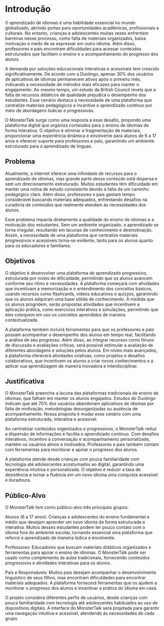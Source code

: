 # Introdução

O aprendizado de idiomas é uma habilidade essencial no mundo globalizado, abrindo portas para oportunidades acadêmicas, profissionais e culturais. No entanto, crianças e adolescentes muitas vezes enfrentam barreiras nesse processo, como falta de materiais organizados, baixa motivação e medo de se expressar em outro idioma. Além disso, professores e pais encontram dificuldades para acessar conteúdos estruturados que facilitem o ensino e o acompanhamento do progresso dos alunos.

A demanda por soluções educacionais interativas e acessíveis tem crescido significativamente. De acordo com a Duolingo, apenas 30% dos usuários de aplicativos de idiomas permanecem ativos após o primeiro mês, indicando a necessidade de métodos mais eficazes para manter o engajamento. Ao mesmo tempo, um estudo da British Council revela que a falta de recursos didáticos de qualidade prejudica o desempenho dos estudantes. Esse cenário destaca a necessidade de uma plataforma que centralize materiais pedagógicos e incentive o aprendizado contínuo por meio de abordagens lúdicas e progressivas.

O MonsterTalk surge como uma resposta a esse desafio, propondo uma plataforma digital que organiza conteúdos para o ensino de idiomas de forma interativa. O objetivo é eliminar a fragmentação de materiais, proporcionar uma experiência dinâmica e envolvente para alunos de 6 a 17 anos e oferecer suporte para professores e pais, garantindo um ambiente estruturado para o aprendizado de línguas.

## Problema

Atualmente, a internet oferece uma infinidade de recursos para o aprendizado de idiomas, mas grande parte desse conteúdo está dispersa e sem um direcionamento estruturado. Muitos estudantes têm dificuldade em manter uma rotina de estudo consistente devido à falta de um caminho pedagógico claro. Além disso, professores e pais gastam tempo considerável buscando materiais adequados, enfrentando desafios na curadoria de conteúdos que realmente atendam às necessidades dos alunos.

Esse problema impacta diretamente a qualidade do ensino de idiomas e a motivação dos estudantes. Sem um ambiente organizado, o aprendizado se torna irregular, resultando em lacunas de conhecimento e desmotivação. Assim, a necessidade de uma plataforma que centralize materiais progressivos e acessíveis torna-se evidente, tanto para os alunos quanto para os educadores e familiares.

## Objetivos

O objetivo é desenvolver uma plataforma de aprendizado progressivo, estruturada por níveis de dificuldade, permitindo que os alunos avancem conforme seu ritmo e necessidades. A plataforma começará com atividades que incentivam a memorização e o entendimento dos conceitos básicos, usando recursos como flashcards, vídeos educativos e quizzes, garantindo que os alunos adquiram uma base sólida de conhecimento. À medida que os alunos progridem, serão propostas atividades que incentivem a aplicação prática, como exercícios interativos e simulações, permitindo que eles coloquem em uso os conceitos aprendidos de maneira contextualizada.

A plataforma também incluirá ferramentas para que os professores e pais possam acompanhar o desempenho dos alunos em tempo real, facilitando a análise de seu progresso. Além disso, ao integrar recursos como fóruns de discussão e avaliações críticas, será possível estimular a avaliação de diferentes abordagens e soluções pelos alunos. Em níveis mais avançados, a plataforma oferecerá atividades criativas, como projetos e desafios colaborativos, que incentivem os alunos a criar novos conhecimentos e a aplicar sua aprendizagem de maneira inovadora e interdisciplinar.

## Justificativa

O MonsterTalk preenche a lacuna das plataformas tradicionais de ensino de idiomas, que falham em manter os alunos engajados. Estudos do Duolingo indicam que até 70% dos usuários abandonam aplicativos de idiomas por falta de motivação, metodologias desorganizadas ou ausência de acompanhamento. Nossa proposta é mudar esse cenário com uma plataforma estruturada, interativa e acessível.

Ao centralizar conteúdos organizados e progressivos, o MonsterTalk reduz a dispersão de informações e facilita o aprendizado contínuo. Com desafios interativos, incentivo à conversação e acompanhamento personalizado, mantém os usuários ativos e motivados. Professores e pais também contam com ferramentas para monitorar e apoiar o progresso dos alunos.

A plataforma atende desde crianças com pouca familiaridade com tecnologia até adolescentes acostumados ao digital, garantindo uma experiência intuitiva e personalizada. O objetivo é reduzir a taxa de desistência e tornar a fluência em um novo idioma uma conquista acessível e duradoura.

## Público-Alvo

O MonsterTalk tem como público-alvo três principais grupos:

Alunos (6 a 17 anos): Crianças e adolescentes do ensino fundamental e médio que desejam aprender um novo idioma de forma estruturada e interativa. Muitos desses estudantes podem ter pouco contato com o idioma fora do ambiente escolar, tornando essencial uma plataforma que reforce o aprendizado de maneira lúdica e envolvente.

Professores: Educadores que buscam materiais didáticos organizados e ferramentas para apoiar o ensino de idiomas. O MonsterTalk pode ser usado como complemento às aulas tradicionais, fornecendo conteúdos progressivos e atividades interativas para os alunos.

Pais e Responsáveis: Muitos pais desejam acompanhar o desenvolvimento linguístico de seus filhos, mas encontram dificuldades para encontrar materiais adequados. A plataforma fornecerá ferramentas que os ajudem a monitorar o progresso dos alunos e incentivar a prática do idioma em casa.

O projeto considera diferentes perfis de usuários, desde crianças com pouca familiaridade com tecnologia até adolescentes habituados ao uso de dispositivos digitais. A interface do MonsterTalk será projetada para garantir uma navegação intuitiva e acessível, atendendo às necessidades de cada grupo.
